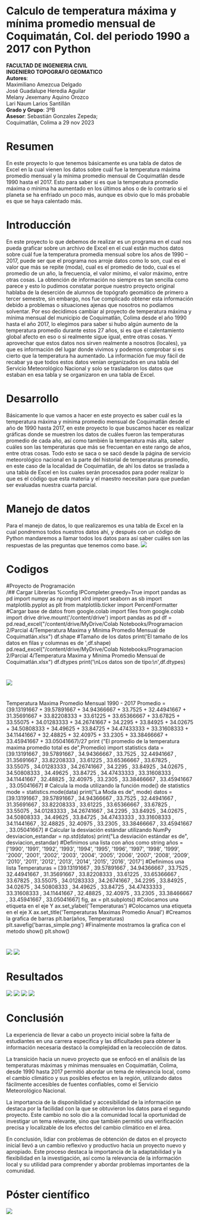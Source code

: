 # Calculo de temperatura máxima y mínima promedio mensual de Coquimatán, Col. del periodo 1990 a 2017 con Python

**FACULTAD DE INGENIERIA CIVIL**\
**INGENIERO TOPOGRAFO GEOMATICO**\
**Autores**:\
Maximiliano Amezcua Delgado\
José Guadalupe Heredia Aguilar\
Melany Jexemany Aquino Orozco\
Lari Naum Larios Santillán\
**Grado y Grupo**: 3ºB\
**Asesor**: Sebastián Gonzales Zepeda;\
Coquimatlán, Colima a 29 nov 2023

# Resumen
En este proyecto lo que tenemos básicamente es una tabla de datos de Excel en la cual vienen los datos sobre cuál fue la temperatura máxima promedio mensual y la mínima promedio mensual de Coquimatlán desde 1990 hasta el 2017.
Esto para saber si es que la temperatura promedio máxima o mínima ha aumentado en los últimos años o de lo contrario si el planeta se ha enfriado un poco más, aunque es obvio que lo más probable es que se haya calentado más.

# Introducción
En este proyecto lo que debemos de realizar es un programa en el cual nos pueda graficar sobre un archivo de Excel en el cual están muchos datos sobre cuál fue la temperatura promedia mensual sobre los años de 1990 – 2017, puede ser que el programa nos arroje datos como lo son, cual es el valor que más se repite (moda), cual es el promedio de todo, cual es el promedio de un año, la frecuencia, el valor mínimo, el valor máximo, entre otras cosas.
La obtención de información no siempre es tan sencilla como parece y esto lo pudimos constatar porque nuestro proyecto original hablaba de la deserción de alumnos de topógrafo geomático de primero a tercer semestre, sin embargo, nos fue complicado obtener esta información debido a problemas o situaciones ajenas que nosotros no podíamos solventar. 
Por eso decidimos cambiar al proyecto de temperatura máxima y mínima mensual del municipio de Coquimatlán, Colima desde el año 1990 hasta el año 2017, lo elegimos para saber si hubo algún aumento de la temperatura promedio durante estos 27 años, si es que el calentamiento global afecto en eso o si realmente sigue igual, entre otras cosas.
Y aprovechar que estos datos nos sirven realmente a nosotros (locales), ya que es información del lugar donde vivimos y podemos comprobar si es cierto que la temperatura ha aumentado.
La información fue muy fácil de recabar ya que todos estos datos venían organizados en una tabla del Servicio Meteorológico Nacional y solo se trasladaron los datos que estaban en esa tabla y se organizaron en una tabla de Excel.

# Desarrollo
Básicamente lo que vamos a hacer en este proyecto es saber cuál es la temperatura máxima y mínima promedio mensual de Coquimatlán desde el año de 1990 hasta 2017, en este proyecto lo que buscamos hacer es realizar gráficas donde se muestren los datos de cuáles fueron las temperaturas promedio de cada año, así como también la temperatura más alta, saber cuáles son las temperaturas que más se frecuentan en este rango de años, entre otras cosas.
Todo esto se saca o se sacó desde la página de servicio meteorológico nacional en la parte del historial de temperaturas promedio, en este caso de la localidad de Coquimatlán, de ahí los datos se traslada a una tabla de Excel en los cuales serán procesados para poder realizar lo que es el código que esta materia y el maestro necesitan para que puedan ser evaluadas nuestra cuarta parcial.

# Manejo de datos
Para el manejo de datos, lo que realizaremos es una tabla de Excel en la cual pondremos todos nuestros datos ahí, y después con un código de Python mandaremos a llamar todos los datos para así saber cuáles son las respuestas de las preguntas que tenemos como base.
![](https://github.com/joseheredia01/Proyecto/blob/main/imagenes/manejo%20de%20datos%201.jpg?raw=true)

# Codigos
#Proyecto de Programación\
/## Cargar Librerías
%config IPCompleter.greedy=True
import pandas as pd
import numpy as np
import xlrd
import seaborn as sb
import matplotlib.pyplot as plt
from matplotlib.ticker import PercentFormatter
#Cargar base de datos
from google.colab import files
from google.colab import drive
drive.mount('/content/drive')
import pandas as pd
df = pd.read\_excel("/content/drive/MyDrive/Colab Notebooks/Programacion 2/Parcial 4/Temperatura Maxima y Minima Promedio Mensual de Coquimatlán.xlsx")
df.shape
#Tamaño de los datos
print('El tamaño de los datos en filas y columnas es de ',df.shape)
pd.read\_excel("/content/drive/MyDrive/Colab Notebooks/Programacion 2/Parcial 4/Temperatura Maxima y Minima Promedio Mensual de Coquimatlán.xlsx")
df.dtypes
print('\nLos datos son de tipo:\n',df.dtypes)
# 
![](https://github.com/joseheredia01/Proyecto/blob/main/imagenes/Codigo%201.jpg?raw=true)
#
Temperatura Maxima Promedio Mensual 1990 - 2017
Promedio = (39.13191667 + 39.57891667 + 34.94366667 + 33.7525 + 32.44941667 + 31.35691667 + 33.82208333 + 33.61225 + 33.65366667 + 33.67825 + 33.55075 + 34.01283333 + 34.26741667 + 34.2295 + 33.84925 + 34.02675 + 34.50808333 + 34.49625 + 33.84725 + 34.47433333 + 33.31608333 + 34.11441667 + 32.48825 + 32.40975 + 33.2305 + 33.38466667 + 33.45941667 + 33.05041667)/27
print ("El promedio de la temperatura maxima promedio total es de",Promedio)
import statistics
data = [39.13191667 , 39.57891667 , 34.94366667 , 33.7525 , 32.44941667 , 31.35691667 , 33.82208333 , 33.61225 , 33.65366667 , 33.67825 , 33.55075 , 34.01283333 , 34.26741667 , 34.2295 , 33.84925 , 34.02675 , 34.50808333 , 34.49625 , 33.84725 , 34.47433333 , 33.31608333 , 34.11441667 , 32.48825 , 32.40975 , 33.2305 , 33.38466667 , 33.45941667 , 33.05041667]
\# Calcula la moda utilizando la función mode() de statistics
mode = statistics.mode(data)
print("La Moda es de", mode)
datos = [39.13191667 , 39.57891667 , 34.94366667 , 33.7525 , 32.44941667 , 31.35691667 , 33.82208333 , 33.61225 , 33.65366667 , 33.67825 , 33.55075 , 34.01283333 , 34.26741667 , 34.2295 , 33.84925 , 34.02675 , 34.50808333 , 34.49625 , 33.84725 , 34.47433333 , 33.31608333 , 34.11441667 , 32.48825 , 32.40975 , 33.2305 , 33.38466667 , 33.45941667 , 33.05041667]
\# Calcular la desviación estándar utilizando NumPy
desviacion\_estandar = np.std(datos)
print("La desviación estándar es de", desviacion\_estandar)
#Definimos una lista con años como string
años = ['1990', '1991', '1992', '1993', '1994', '1995', '1996', '1997', '1998', '1999', '2000', '2001', '2002', '2003', '2004', '2005', '2006', '2007', '2008', '2009', '2010', '2011', '2012', '2013', '2014', '2015', '2016', '2017']
#Definimos una lista
Temperaturas = [39.13191667 , 39.57891667 , 34.94366667 , 33.7525 , 32.44941667 , 31.35691667 , 33.82208333 , 33.61225 , 33.65366667 , 33.67825 , 33.55075 , 34.01283333 , 34.26741667 , 34.2295 , 33.84925 , 34.02675 , 34.50808333 , 34.49625 , 33.84725 , 34.47433333 , 33.31608333 , 34.11441667 , 32.48825 , 32.40975 , 33.2305 , 33.38466667 , 33.45941667 , 33.05041667]
fig, ax = plt.subplots()
#Colocamos una etiqueta en el eje Y
ax.set\_ylabel('Temperaturas')
#Colocamos una etiqueta en el eje X
ax.set\_title('Temperaturas Maximas Promedio Anual')
#Creamos la grafica de barras
plt.bar(años, Temperaturas)
plt.savefig('barras\_simple.png')
#Finalmente mostramos la grafica con el metodo show()
plt.show()
#
![](https://github.com/joseheredia01/Proyecto/blob/main/imagenes/Codigo%202.0.jpg?raw=true)
![](https://github.com/joseheredia01/Proyecto/blob/main/imagenes/Codigo%202.1.jpg?raw=true)
# Resultados
![](https://github.com/joseheredia01/Proyecto/blob/main/imagenes/grafica1.jpg?raw=true)
![](https://github.com/joseheredia01/Proyecto/blob/main/imagenes/grafica2.jpg?raw=true)
![](https://github.com/joseheredia01/Proyecto/blob/main/imagenes/grafica3.jpg?raw=true)
![](https://github.com/joseheredia01/Proyecto/blob/main/imagenes/grafica4.jpg?raw=true)
# Conclusión
La experiencia de llevar a cabo un proyecto inicial sobre la falta de estudiantes en una carrera especifica y las dificultades para obtener la información necesaria destacó la complejidad en la recolección de datos.

La transición hacia un nuevo proyecto que se enfocó en el análisis de las temperaturas máximas y mínimas mensuales en Coquimatlán, Colima, desde 1990 hasta 2017 permitió abordar un tema de relevancia local, como el cambio climático y sus posibles efectos en la región, utilizando datos fácilmente accesibles de fuentes confiables, como el Servicio Meteorológico Nacional.

La importancia de la disponibilidad y accesibilidad de la información se destaca por la facilidad con la que se obtuvieron los datos para el segundo proyecto. Este cambio no solo dio a la comunidad local la oportunidad de investigar un tema relevante, sino que también permitió una verificación precisa y localizable de los efectos del cambio climático en el área.

En conclusión, lidiar con problemas de obtención de datos en el proyecto inicial llevó a un cambio reflexivo y productivo hacia un proyecto nuevo y apropiado. Este proceso destaca la importancia de la adaptabilidad y la flexibilidad en la investigación, así como la relevancia de la información local y su utilidad para comprender y abordar problemas importantes de la comunidad.
# Póster científico
![](https://github.com/joseheredia01/Proyecto/blob/main/imagenes/Poster%20Cientifico%20Proyecto%20Progra_page-0001.jpg?raw=true)

